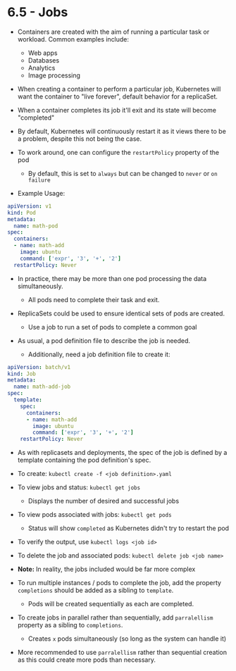 # 6.5 - Jobs

- Containers are created with the aim of running a particular task or workload. Common examples include:
  - Web apps
  - Databases
  - Analytics
  - Image processing

- When creating a container to perform a particular job, Kubernetes will want the container to "live forever", default behavior for a replicaSet.
- When a container completes its job it'll exit and its state will become "completed"
- By default, Kubernetes will continuously restart it as it views there to be a problem, despite this not being the case.

- To work around, one can configure the `restartPolicy` property of the pod
  - By default, this is set to `always` but can be changed to `never` or `on failure`

- Example Usage:

```yaml
apiVersion: v1
kind: Pod
metadata:
  name: math-pod
spec:
  containers:
  - name: math-add
    image: ubuntu
    command: ['expr', '3', '+', '2']
  restartPolicy: Never
```

- In practice, there may be more than one pod processing the data simultaneously.
  - All pods need to complete their task and exit.

- ReplicaSets could be used to ensure identical sets of pods are created.
  - Use a job to run a set of pods to complete a common goal

- As usual, a pod definition file to describe the job is needed.
  - Additionally, need a job definition file to create it:

```yaml
apiVersion: batch/v1
kind: Job
metadata:
  name: math-add-job
spec:
  template:
    spec:
      containers:
      - name: math-add
        image: ubuntu
        command: ['expr', '3', '+', '2']
    restartPolicy: Never
```

- As with replicasets and deployments, the spec of the job is defined by a template containing the pod definition's spec.

- To create: `kubectl create -f <job definition>.yaml`

- To view jobs and status: `kubectl get jobs`
  - Displays the number of desired and successful jobs

- To view pods associated with jobs: `kubectl get pods`
  - Status will show `completed` as Kubernetes didn't try to restart the pod

- To verify the output, use `kubectl logs <job id>`

- To delete the job and associated pods: `kubectl delete job <job name>`

- **Note:** In reality, the jobs included would be far more complex

- To run multiple instances / pods to complete the job, add the property `completions` should be added as a sibling to `template`.
  - Pods will be created sequentially as each are completed.

- To create jobs in parallel rather than sequentially, add `parralellism` property as a sibling to `completions`.
  - Creates `x` pods simultaneously (so long as the system can handle it)

- More recommended to use `parralellism` rather than sequential creation as this could create more pods than necessary.
